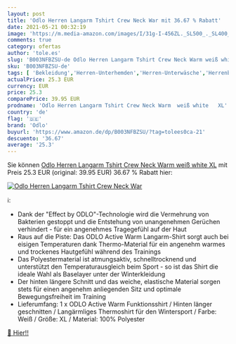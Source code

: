 ```yaml
---
layout: post
title: 'Odlo Herren Langarm Tshirt Crew Neck War mit 36.67 % Rabatt'
date: 2021-05-21 00:32:19
image: 'https://m.media-amazon.com/images/I/31g-I-456ZL._SL500_._SL400_.jpg'
comments: true
category: ofertas
author: 'tole.es'
slug: 'B003NFBZSU-de Odlo Herren Langarm Tshirt Crew Neck Warm weiß white XL'
sku: 'B003NFBZSU-de'
tags: [ 'Bekleidung','Herren-Unterhemden','Herren-Unterwäsche','Herrenbekleidung','odlo', ]
actualPrice: 25.3 EUR
currency: EUR
price: 25.3
comparePrice: 39.95 EUR
prodname: 'Odlo Herren Langarm Tshirt Crew Neck Warm  weiß white   XL'
country: 'de'
flag: '🇩🇪'
brand: 'Odlo'
buyurl: 'https://www.amazon.de/dp/B003NFBZSU/?tag=tolees0ca-21'
descuento: '36.67'
average: '25.3'
---
```


Sie können [Odlo Herren Langarm Tshirt Crew Neck Warm  weiß white   XL](https://www.amazon.de/dp/B003NFBZSU/?tag=tolees0ca-21) mit Preis 25.3 EUR (original: 39.95 EUR) 36.67 % Rabatt hier:

[![Odlo Herren Langarm Tshirt Crew Neck War](https://m.media-amazon.com/images/I/31g-I-456ZL._SL500_._SL400_.jpg)](https://www.amazon.de/dp/B003NFBZSU/?tag=tolees0ca-21)

ℹ️:

- Dank der "Effect by ODLO"-Technologie wird die Vermehrung von Bakterien gestoppt und die Entstehung von unangenehmen Gerüchen verhindert - für ein angenehmes Tragegefühl auf der Haut
- Raus auf die Piste: Das ODLO Active Warm Langarm-Shirt sorgt auch bei eisigen Temperaturen dank Thermo-Material für ein angenehm warmes und trockenes Hautgefühl während des Trainings
- Das Polyestermaterial ist atmungsaktiv, schnelltrocknend und unterstützt den Temperaturausgleich beim Sport - so ist das Shirt die ideale Wahl als Baselayer unter der Winterkleidung
- Der hinten längere Schnitt und das weiche, elastische Material sorgen stets für einen angenehm anliegenden Sitz und optimale Bewegungsfreiheit im Training
- Lieferumfang: 1 x ODLO Active Warm Funktionsshirt / Hinten länger geschnitten / Langärmliges Thermoshirt für den Wintersport / Farbe: Weiß / Größe: XL / Material: 100% Polyester

[🛒 Hier!!](https://www.amazon.de/dp/B003NFBZSU/?tag=tolees0ca-21)

